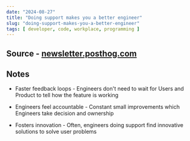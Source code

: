 ```yaml
---
date: "2024-08-27"
title: "Doing support makes you a better engineer"
slug: "doing-support-makes-you-a-better-engineer"
tags: [ developer, code, workplace, programming ]
---
```




## Source - [newsletter.posthog.com][1]

## Notes
* Faster feedback loops - Engineers don't need to wait for Users and Product to tell how the feature is working
* Engineers feel accountable - Constant small improvements which Engineers take decision and ownership
* Fosters innovation - Often, engineers doing support find innovative solutions to solve user problems



   [1]: https://newsletter.posthog.com/p/doing-support-makes-you-a-better
